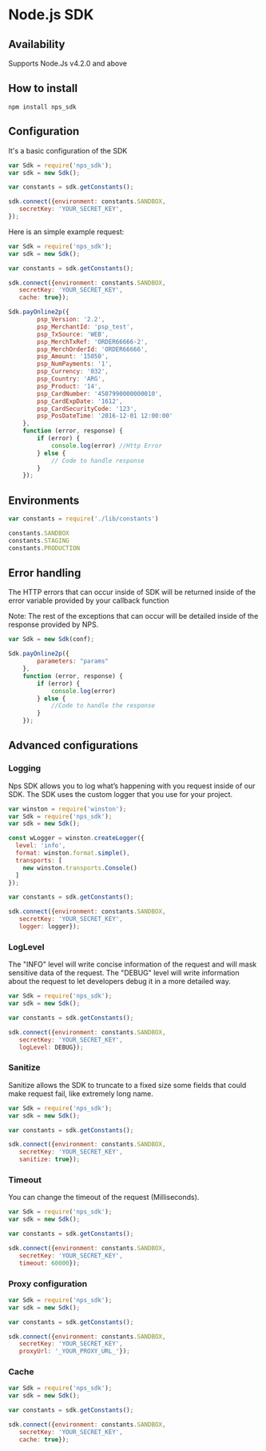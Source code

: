 #  Node.js SDK
 

## Availability
Supports Node.Js v4.2.0 and above


## How to install

```
npm install nps_sdk
```

## Configuration

It's a basic configuration of the SDK

```javascript
var Sdk = require('nps_sdk');
var sdk = new Sdk();

var constants = sdk.getConstants();

sdk.connect({environment: constants.SANDBOX,
   secretKey: 'YOUR_SECRET_KEY',
});
```



Here is an simple example request:

```javascript
var Sdk = require('nps_sdk');
var sdk = new Sdk();

var constants = sdk.getConstants();

sdk.connect({environment: constants.SANDBOX,
   secretKey: 'YOUR_SECRET_KEY',
   cache: true});

Sdk.payOnline2p({
        psp_Version: '2.2',
        psp_MerchantId: 'psp_test',
        psp_TxSource: 'WEB',
        psp_MerchTxRef: 'ORDER66666-2',
        psp_MerchOrderId: 'ORDER66666',
        psp_Amount: '15050',
        psp_NumPayments: '1',
        psp_Currency: '032',
        psp_Country: 'ARG',
        psp_Product: '14',
        psp_CardNumber: '4507990000000010',
        psp_CardExpDate: '1612',
        psp_CardSecurityCode: '123',
        psp_PosDateTime: '2016-12-01 12:00:00'
    },
    function (error, response) {
        if (error) {
            console.log(error) //Http Error
        } else {
            // Code to handle response
        }
    });
```

## Environments

```javascript
var constants = require('./lib/constants')

constants.SANDBOX
constants.STAGING
constants.PRODUCTION
```

## Error handling

The HTTP errors that can occur inside of SDK will be returned inside of the error variable provided by your callback function

Note: The rest of the exceptions that can occur will be detailed inside of the response provided by NPS.

```javascript
var Sdk = new Sdk(conf);

Sdk.payOnline2p({
        parameters: "params"
    },
    function (error, response) {
        if (error) {
            console.log(error) 
        } else {
            //Code to handle the response
        }
    });
```

## Advanced configurations

### Logging

Nps SDK allows you to log what’s happening with you request inside of our SDK.
The SDK uses the custom logger that you use for your project.

```javascript
var winston = require('winston');
var Sdk = require('nps_sdk');
var sdk = new Sdk();

const wLogger = winston.createLogger({
  level: 'info',
  format: winston.format.simple(),
  transports: [
    new winston.transports.Console()
  ]
});

var constants = sdk.getConstants();

sdk.connect({environment: constants.SANDBOX,
   secretKey: 'YOUR_SECRET_KEY',
   logger: logger});
```

### LogLevel

The "INFO" level will write concise information of the request and will mask sensitive data of the request. 
The "DEBUG" level will write information about the request to let developers debug it in a more detailed way.

```javascript
var Sdk = require('nps_sdk');
var sdk = new Sdk();

var constants = sdk.getConstants();

sdk.connect({environment: constants.SANDBOX,
   secretKey: 'YOUR_SECRET_KEY',
   logLevel: DEBUG});
```

### Sanitize

Sanitize allows the SDK to truncate to a fixed size some fields that could make request fail, like extremely long name.

```javascript
var Sdk = require('nps_sdk');
var sdk = new Sdk();

var constants = sdk.getConstants();

sdk.connect({environment: constants.SANDBOX,
   secretKey: 'YOUR_SECRET_KEY',
   sanitize: true});
```

### Timeout

You can change the timeout of the request (Milliseconds).

```javascript
var Sdk = require('nps_sdk');
var sdk = new Sdk();

var constants = sdk.getConstants();

sdk.connect({environment: constants.SANDBOX,
   secretKey: 'YOUR_SECRET_KEY',
   timeout: 60000});
```

### Proxy configuration

```javascript
var Sdk = require('nps_sdk');
var sdk = new Sdk();

var constants = sdk.getConstants();

sdk.connect({environment: constants.SANDBOX,
   secretKey: 'YOUR_SECRET_KEY',
   proxyUrl: '_YOUR_PROXY_URL_'});
```

### Cache

```javascript
var Sdk = require('nps_sdk');
var sdk = new Sdk();

var constants = sdk.getConstants();

sdk.connect({environment: constants.SANDBOX,
   secretKey: 'YOUR_SECRET_KEY',
   cache: true});
```
